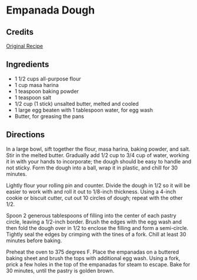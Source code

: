 # Empanada Dough 

<!-- BEGIN content -->

## Credits

[Original Recipe](http://www.foodtv.com/food/recipes/recipe/0,1977,FOOD_9936_22451,00.html "http://www.foodtv.com/food/recipes/recipe/0,1977,FOOD 9936 22451,00.html")

## Ingredients

- 1 1/2 cups all-purpose flour 
- 1 cup masa harina 
- 1 teaspoon baking powder 
- 1 teaspoon salt 
- 1/2 cup (1 stick) unsalted butter, melted and cooled 
- 1 large egg beaten with 1 tablespoon water, for egg wash 
- Butter, for greasing the pans

## Directions

In a large bowl, sift together the flour, masa harina, baking powder, and salt. Stir in the melted butter. Gradually add 1/2 cup to 3/4 cup of water, working it in with your hands to incorporate; the dough should be easy to handle and not sticky. Form the dough into a ball, wrap it in plastic, and chill for 30 minutes.   
 Lightly flour your rolling pin and counter. Divide the dough in 1/2 so it will be easier to work with and roll it out to 1/8-inch thickness. Using a 4-inch cookie or biscuit cutter, cut out 10 circles of dough; repeat with the other 1/2.   
  
 Spoon 2 generous tablespoons of filling into the center of each pastry circle, leaving a 1/2-inch border. Brush the edges with the egg wash and then fold the dough over in 1/2 to enclose the filling and form a semi-circle. Tightly seal the edges by crimping with the tines of a fork. Chill at least 30 minutes before baking.   
  
 Preheat the oven to 375 degrees F. Place the empanadas on a buttered baking sheet and brush the tops with additional egg wash. Using a fork, prick a few holes in the top of the empanadas for steam to escape. Bake for 30 minutes, until the pastry is golden brown.

<!-- Saved in parser cache with key mudabon_recipe:pcache:idhash:1459-0!1!0!0!!en!2 and timestamp 20071118074239 --><!-- END content -->

